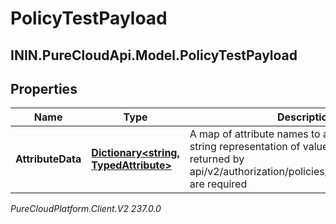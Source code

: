 # PolicyTestPayload

## ININ.PureCloudApi.Model.PolicyTestPayload

## Properties

|Name | Type | Description | Notes|
|------------ | ------------- | ------------- | -------------|
| **AttributeData** | [**Dictionary&lt;string, TypedAttribute&gt;**](TypedAttribute) | A map of attribute names to attribute type and string representation of value. All attributes returned by api/v2/authorization/policies/{policyId}/attributes are required | |



_PureCloudPlatform.Client.V2 237.0.0_
